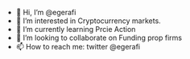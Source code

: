 - 👋 Hi, I’m @egerafi
- 👀 I’m interested in Cryptocurrency markets.
- 🌱 I’m currently learning Prcie Action
- 💞️ I’m looking to collaborate on Funding prop firms
- 📫 How to reach me: twitter @egerafi

